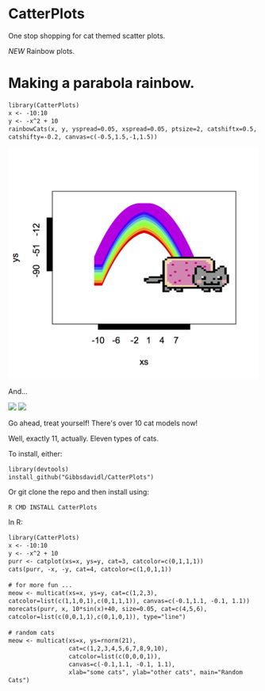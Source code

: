 # CatterPlots
One stop shopping for cat themed scatter plots.

*NEW*
Rainbow plots.

# Making a parabola rainbow.

```
library(CatterPlots)
x <- -10:10
y <- -x^2 + 10
rainbowCats(x, y, yspread=0.05, xspread=0.05, ptsize=2, catshiftx=0.5, catshifty=-0.2, canvas=c(-0.5,1.5,-1,1.5))
```

<img src="https://github.com/Gibbsdavidl/CatterPlot/blob/master/examples/nyan_cat_plot.png" width="600">

And...

<img src="https://github.com/Gibbsdavidl/CatterPlot/blob/master/examples/catplot_ex_6.png" width="600">
<img src="https://github.com/Gibbsdavidl/CatterPlot/blob/master/examples/random_cats.png" width="600">

Go ahead, treat yourself! There's over 10 cat models now!

Well, exactly 11, actually. Eleven types of cats.

To install, either:
```
library(devtools)
install_github("Gibbsdavidl/CatterPlots")
```
Or git clone the repo and then install using:
```
R CMD INSTALL CatterPlots
```

In R:

```
library(CatterPlots)
x <- -10:10
y <- -x^2 + 10
purr <- catplot(xs=x, ys=y, cat=3, catcolor=c(0,1,1,1))
cats(purr, -x, -y, cat=4, catcolor=c(1,0,1,1))

# for more fun ...
meow <- multicat(xs=x, ys=y, cat=c(1,2,3), catcolor=list(c(1,1,0,1),c(0,1,1,1)), canvas=c(-0.1,1.1, -0.1, 1.1))
morecats(purr, x, 10*sin(x)+40, size=0.05, cat=c(4,5,6), catcolor=list(c(0,0,1,1),c(0,1,0,1)), type="line")

# random cats
meow <- multicat(xs=x, ys=rnorm(21),
                 cat=c(1,2,3,4,5,6,7,8,9,10),
                 catcolor=list(c(0,0,0,1)),
                 canvas=c(-0.1,1.1, -0.1, 1.1),
                 xlab="some cats", ylab="other cats", main="Random Cats")

```
